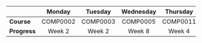 |              | **Monday** | **Tuesday** | **Wednesday** | **Thursday** | **Friday** | **Saturday** |
|--------------|:----------:|:-----------:|:-------------:|:------------:|:----------:|:------------:|
|  **Course**  |  COMP0002  |   COMP0003  |    COMP0005   |   COMP0011   |  COMP0147  |   COMP0004   |
| **Progress** |   Week 2   |    Week 2   |     Week 8    |    Week 4    |   Week 3   |      ??      |